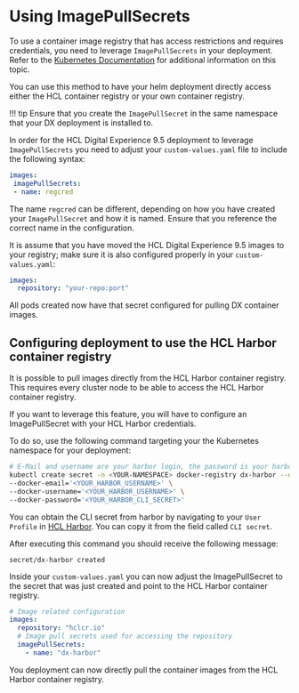 # Using ImagePullSecrets

To use a container image registry that has access restrictions and requires credentials, you need to leverage `ImagePullSecrets` in your deployment. Refer to the [Kubernetes Documentation](https://kubernetes.io/docs/tasks/configure-pod-container/pull-image-private-registry/) for additional information on this topic.

You can use this method to have your helm deployment directly access either the HCL container registry or your own container registry.

!!! tip
    Ensure that you create the `ImagePullSecret` in the same namespace that your DX deployment is installed to.

In order for the HCL Digital Experience 9.5 deployment to leverage `ImagePullSecrets` you need to adjust your `custom-values.yaml` file to include the following syntax:

```yaml
images:
 imagePullSecrets:
 - name: regcred         
```

The name `regcred` can be different, depending on how you have created your `ImagePullSecret` and how it is named. Ensure that you reference the correct name in the configuration.

It is assume that you have moved the HCL Digital Experience 9.5 images to your registry; make sure it is also configured properly in your `custom-values.yaml`:

```yaml
images:
  repository: "your-repo:port"                
```

All pods created now have that secret configured for pulling DX container images.

## Configuring deployment to use the HCL Harbor container registry

It is possible to pull images directly from the HCL Harbor container registry. This requires every cluster node to be able to access the HCL Harbor container registry.

If you want to leverage this feature, you will have to configure an ImagePullSecret with your HCL Harbor credentials.

To do so, use the following command targeting your the Kubernetes namespace for your deployment:

```sh
# E-Mail and username are your harbor login, the password is your harbor CLI secret
kubectl create secret -n <YOUR-NAMESPACE> docker-registry dx-harbor --docker-server="hclcr.io" \
--docker-email='<YOUR_HARBOR_USERNAME>' \
--docker-username='<YOUR_HARBOR_USERNAME>' \
--docker-password='<YOUR_HARBOR_CLI_SECRET>'
```

You can obtain the CLI secret from harbor by navigating to your `User Profile` in [HCL Harbor](https://hclcr.io). You can copy it from the field called `CLI secret`.

After executing this command you should receive the following message:

```text
secret/dx-harbor created
```

Inside your `custom-values.yaml` you can now adjust the ImagePullSecret to the secret that was just created and point to the HCL Harbor container registry.

```yaml
# Image related configuration
images:
  repository: "hclcr.io"  
  # Image pull secrets used for accessing the repository
  imagePullSecrets:
    - name: "dx-harbor"
```

You deployment can now directly pull the container images from the HCL Harbor container registry.
